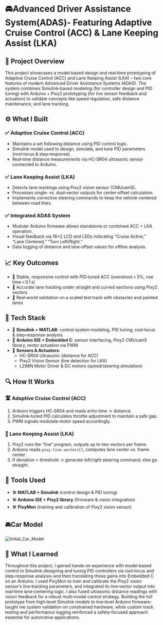 # 🚘Advanced Driver Assistance System(ADAS)- Featuring Adaptive Cruise Control (ACC) & Lane Keeping Assist (LKA)

## 📌 Project Overview
This project showcases a model‑based design and real‑time prototyping of Adaptive Cruise Control (ACC) and Lane Keeping Assist (LKA) – two core features of modern Advanced Driver Assistance Systems (ADAS). The system combines Simulink‑based modeling (for controller design and PID tuning) with Arduino + Pixy2 prototyping (for live sensor feedback and actuation) to validate concepts like speed regulation, safe distance maintenance, and lane tracking.

## ⚙️ What I Built

### ✅ Adaptive Cruise Control (ACC)
- Maintains a set following distance using PID control logic.  
- Simulink model used to design, simulate, and tune PID parameters (root‑locus & step‑response).  
- Real‑time distance measurements via HC‑SR04 ultrasonic sensor connected to Arduino.  

### ✅ Lane Keeping Assist (LKA)
- Detects lane markings using Pixy2 vision sensor (CMUcam5).  
- Processes single‑ vs. dual‑vector outputs for center‑offset calculation.  
- Implements corrective steering commands to keep the vehicle centered between road lines.  

### ✅ Integrated ADAS System
- Modular Arduino firmware allows standalone or combined ACC + LKA operation.  
- Visual feedback via 16×2 LCD and LEDs indicating “Cruise Active,” “Lane Centered,” “Turn Left/Right.”  
- Data logging of distance and lane‑offset values for offline analysis.  

## 📈 Key Outcomes
- 🔹 Stable, responsive control with PID‑tuned ACC (overshoot < 5%, rise time < 0.1 s)  
- 🔹 Accurate lane tracking under straight and curved sections using Pixy2 vectors  
- 🔹 Real‑world validation on a scaled test track with obstacles and painted lanes  

## 🧠 Tech Stack
- 🔧 **Simulink + MATLAB**: control‑system modeling, PID tuning, root‑locus & step‑response analysis  
- 🔧 **Arduino IDE + Embedded C**: sensor interfacing, Pixy2 CMUcam5 library, motor actuation via PWM  
- 🔧 **Sensors & Actuators**:  
  - HC‑SR04 Ultrasonic (distance for ACC)  
  - Pixy2 Vision Sensor (line detection for LKA)  
  - L298N Motor Driver & DC motors (speed/steering simulation)  

## 🔍 How It Works

### 🛣️ Adaptive Cruise Control (ACC)
1. Arduino triggers HC‑SR04 and reads echo time → distance.  
2. Simulink‑tuned PID calculates throttle adjustment to maintain a safe gap.  
3. PWM signals modulate motor speed accordingly.  

### 🧭 Lane Keeping Assist (LKA)
1. Pixy2 runs the “line” program, outputs up to two vectors per frame.  
2. Arduino reads `pixy.line.vectors[]`, computes lane center vs. frame center.  
3. If deviation > threshold → generate left/right steering command; else go straight.  

## 🧪 Tools Used
- 🛠️ **MATLAB + Simulink** (control design & PID tuning)  
- 🛠️ **Arduino IDE + Pixy2 library** (firmware & vision integration)  
- 🛠️ **PixyMon** (training and calibration of Pixy2 vision sensor)

## 🚘Car Model

![Initial_Car_Model](https://github.com/user-attachments/assets/232eec37-83d9-4745-9057-b65ca74fcffc)

## 📘 What I Learned
Throughout this project, I gained hands‑on experience with model‑based control in Simulink-designing and tuning PID controllers via root‑locus and step‑response analysis-and then translating those gains into Embedded C on an Arduino. I used PixyMon to train and calibrate the Pixy2 vision sensor’s line‑tracking parameters, and integrated its line‑vector output into real‑time lane‑centering logic. I also fused ultrasonic distance readings with vision feedback for a robust multi‑modal control strategy. Building the full prototype from high‑level Simulink models to low‑level Arduino firmware-taught me system validation on constrained hardware, while custom track testing and performance logging reinforced a safety‑focused approach essential for automotive applications.
